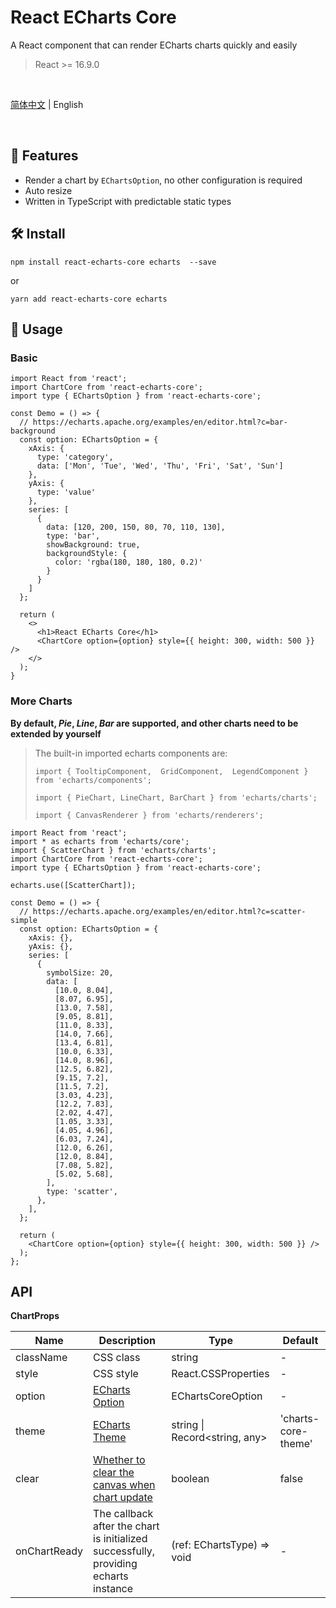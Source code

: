 # React ECharts Core

A React component that can render ECharts charts quickly and easily

> React >= 16.9.0

<br />

[简体中文](./README.md) | English

<br />

## 🎁 Features

- Render a chart by `EChartsOption`, no other configuration is required
- Auto resize
- Written in TypeScript with predictable static types

## 🛠 Install

```
npm install react-echarts-core echarts  --save
```

or

```
yarn add react-echarts-core echarts
```

## 🚀 Usage

### Basic

```tsx
import React from 'react';
import ChartCore from 'react-echarts-core';
import type { EChartsOption } from 'react-echarts-core';

const Demo = () => {
  // https://echarts.apache.org/examples/en/editor.html?c=bar-background
  const option: EChartsOption = {
    xAxis: {
      type: 'category',
      data: ['Mon', 'Tue', 'Wed', 'Thu', 'Fri', 'Sat', 'Sun']
    },
    yAxis: {
      type: 'value'
    },
    series: [
      {
        data: [120, 200, 150, 80, 70, 110, 130],
        type: 'bar',
        showBackground: true,
        backgroundStyle: {
          color: 'rgba(180, 180, 180, 0.2)'
        }
      }
    ]
  };

  return (
    <>
      <h1>React ECharts Core</h1>
      <ChartCore option={option} style={{ height: 300, width: 500 }} />
    </>
  );
}
```

### More Charts

**By default, *Pie*, *Line*, *Bar* are supported, and other charts need to be extended by yourself**

> The built-in imported echarts components are:
>
> `import { TooltipComponent,  GridComponent,  LegendComponent } from 'echarts/components';`
>
> `import { PieChart, LineChart, BarChart } from 'echarts/charts';`
>
> `import { CanvasRenderer } from 'echarts/renderers';`

```tsx
import React from 'react';
import * as echarts from 'echarts/core';
import { ScatterChart } from 'echarts/charts';
import ChartCore from 'react-echarts-core';
import type { EChartsOption } from 'react-echarts-core';

echarts.use([ScatterChart]);

const Demo = () => {
  // https://echarts.apache.org/examples/en/editor.html?c=scatter-simple
  const option: EChartsOption = {
    xAxis: {},
    yAxis: {},
    series: [
      {
        symbolSize: 20,
        data: [
          [10.0, 8.04],
          [8.07, 6.95],
          [13.0, 7.58],
          [9.05, 8.81],
          [11.0, 8.33],
          [14.0, 7.66],
          [13.4, 6.81],
          [10.0, 6.33],
          [14.0, 8.96],
          [12.5, 6.82],
          [9.15, 7.2],
          [11.5, 7.2],
          [3.03, 4.23],
          [12.2, 7.83],
          [2.02, 4.47],
          [1.05, 3.33],
          [4.05, 4.96],
          [6.03, 7.24],
          [12.0, 6.26],
          [12.0, 8.84],
          [7.08, 5.82],
          [5.02, 5.68],
        ],
        type: 'scatter',
      },
    ],
  };

  return (
    <ChartCore option={option} style={{ height: 300, width: 500 }} />
  );
};
```



## API

**ChartProps**

| Name         | Description                                                  | Type                           | Default             |
| ------------ | ------------------------------------------------------------ | ------------------------------ | ------------------- |
| className    | CSS class                                                    | string                         | -                   |
| style        | CSS style                                                    | React.CSSProperties            | -                   |
| option       | [ECharts Option](https://echarts.apache.org/en/option.html#title) | EChartsCoreOption              | -                   |
| theme        | [ECharts Theme](https://echarts.apache.org/en/api.html#echarts.init) | string \| Record<string, any>  | 'charts-core-theme' |
| clear        | [Whether to clear the canvas when chart update](https://echarts.apache.org/en/api.html#echartsInstance.clear) | boolean                        | false               |
| onChartReady | The callback after the chart is initialized successfully, providing echarts instance | (ref: EChartsType) => void | -                   |
